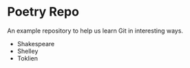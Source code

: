 # Poetry Repo

An example repository to help us learn Git in interesting ways.

* Shakespeare
* Shelley
* Toklien

